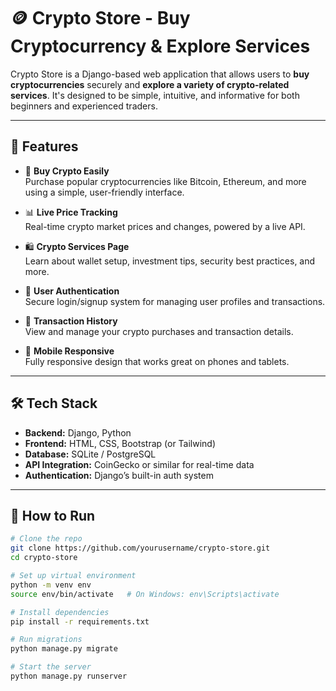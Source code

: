 # 🪙 Crypto Store - Buy Cryptocurrency & Explore Services

Crypto Store is a Django-based web application that allows users to **buy cryptocurrencies** securely and **explore a variety of crypto-related services**. It's designed to be simple, intuitive, and informative for both beginners and experienced traders.

---

## 🌟 Features

- 💸 **Buy Crypto Easily**  
  Purchase popular cryptocurrencies like Bitcoin, Ethereum, and more using a simple, user-friendly interface.

- 📊 **Live Price Tracking**  
  Real-time crypto market prices and changes, powered by a live API.

- 🛍️ **Crypto Services Page**  
  Learn about wallet setup, investment tips, security best practices, and more.

- 👥 **User Authentication**  
  Secure login/signup system for managing user profiles and transactions.

- 🧾 **Transaction History**  
  View and manage your crypto purchases and transaction details.

- 📱 **Mobile Responsive**  
  Fully responsive design that works great on phones and tablets.

---

## 🛠️ Tech Stack

- **Backend:** Django, Python  
- **Frontend:** HTML, CSS, Bootstrap (or Tailwind)  
- **Database:** SQLite / PostgreSQL  
- **API Integration:** CoinGecko or similar for real-time data  
- **Authentication:** Django’s built-in auth system  

---

## 🚀 How to Run

```bash
# Clone the repo
git clone https://github.com/yourusername/crypto-store.git
cd crypto-store

# Set up virtual environment
python -m venv env
source env/bin/activate   # On Windows: env\Scripts\activate

# Install dependencies
pip install -r requirements.txt

# Run migrations
python manage.py migrate

# Start the server
python manage.py runserver
